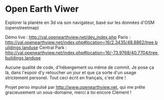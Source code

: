 # Open Earth Viwer
Explorer la planète en 3d via son navigateur, basé sur les données d'OSM (openstreetmap)

Démo live : http://val.openearthview.net/dev_index.php
Paris : http://val.openearthview.net/index.php#location=16/2.3435/48.8862/tree,buildings,landuse
Central Park : http://val.openearthview.net/index.php#location=16/-73.9768/40.7704/tree,buildings,landuse


Aucune qualité de code, d'hébergement ou même de commit.
Je pose ça là, dans l'espoir d'y retoucher un jour et que ça sorte d'un usage strictement personel.
Tout ceci écrit en français, c'est dire !

Projet perso impulsé par http://www.openearthview.net, qui me prête gracieusement un sous-domaine, merci à toi encore Clement !
